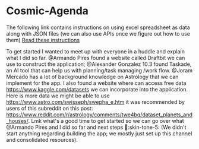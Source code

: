 # Cosmic-Agenda
The following link contains instructions on using excel spreadsheet as data along with JSON files (we can also use APIs once we figure out how to use them)
[Read these instructions](./instructions/instructions.md)

To get started I wanted to meet up with everyone in a huddle and explain what I did so far. 
@Armando Pires
 found a website called Draftbit we can use to construct the application; 
@Alexander Gonzalez 10.3
 found Taskade, an AI tool that can help us with planning/task managing /work flow. 
@Joram Mercado
 has a lot of background knowledge on Astrology that we can implement for the app. I also found a website where can access free data https://www.kaggle.com/datasets we can incorporate into the application. Here is more data we might be able to use https://www.astro.com/swisseph/swepha_e.htm it was recommended by users of this subreddit on this post: https://www.reddit.com/r/astrology/comments/twe4bq/dataset_planets_and_houses/. Lmk what's a good time to get started so we can go over what 
@Armando Pires
 and I did so far and next steps :raised_hands::skin-tone-5: (We didn't start anything regarding building the app; we mostly just set up this channel and consolidated resources).
